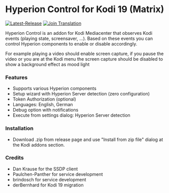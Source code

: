 # Hyperion Control for Kodi 19 (Matrix)

[![Latest-Release](https://img.shields.io/github/v/release/hyperion-project/hyperion.control?include_prereleases)](https://github.com/hyperion-project/hyperion.control/releases)
[![Join Translation](https://img.shields.io/badge/POEditor-translate-green.svg)](https://poeditor.com/join/project?hash=WauIsJeEx4)

Hyperion Control is an addon for Kodi Mediacenter that observes Kodi events (playing state, screensaver, ...). Based on these events you can control Hyperion components to enable or disable accordingly.

For example playing a video should enable screen capture, if you pause the video or you are at the Kodi menu the screen capture should be disabled to show a background effect as mood light

### Features
- Supports various Hyperion components
- Setup wizard with Hyperion Server detection (zero configuration)
- Token Authorization (optional)
- Languages: English, German
- Debug option with notifications
- Execute from settings dialog: Hyperion Server detection

### Installation
- Download .zip from release page and use "Install from zip file" dialog at the Kodi addons section.

### Credits
- Dan Krause for the SSDP client
- Paulchen-Panther for service development
- brindosch for service development
- derBernhard for Kodi 19 migration

